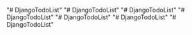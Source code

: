 "# DjangoTodoList" 
"# DjangoTodoList" 
"# DjangoTodoList" 
"# DjangoTodoList" 
"# DjangoTodoList" 
"# DjangoTodoList" 
"# DjangoTodoList" 
